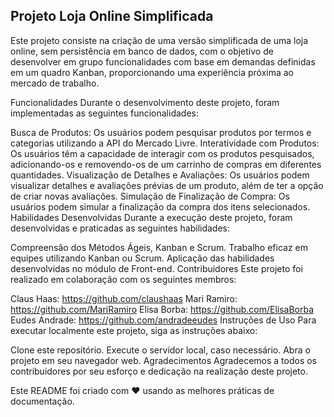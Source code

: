 ## Projeto Loja Online Simplificada

Este projeto consiste na criação de uma versão simplificada de uma loja online, sem persistência em banco de dados, com o objetivo de desenvolver em grupo funcionalidades com base em demandas definidas em um quadro Kanban, proporcionando uma experiência próxima ao mercado de trabalho.

Funcionalidades
Durante o desenvolvimento deste projeto, foram implementadas as seguintes funcionalidades:

Busca de Produtos: Os usuários podem pesquisar produtos por termos e categorias utilizando a API do Mercado Livre.
Interatividade com Produtos: Os usuários têm a capacidade de interagir com os produtos pesquisados, adicionando-os e removendo-os de um carrinho de compras em diferentes quantidades.
Visualização de Detalhes e Avaliações: Os usuários podem visualizar detalhes e avaliações prévias de um produto, além de ter a opção de criar novas avaliações.
Simulação de Finalização de Compra: Os usuários podem simular a finalização da compra dos itens selecionados.
Habilidades Desenvolvidas
Durante a execução deste projeto, foram desenvolvidas e praticadas as seguintes habilidades:

Compreensão dos Métodos Ágeis, Kanban e Scrum.
Trabalho eficaz em equipes utilizando Kanban ou Scrum.
Aplicação das habilidades desenvolvidas no módulo de Front-end.
Contribuidores
Este projeto foi realizado em colaboração com os seguintes membros:

Claus Haas: https://github.com/claushaas
Mari Ramiro: https://github.com/MariRamiro
Elisa Borba: https://github.com/ElisaBorba
Eudes Andrade: https://github.com/andradeeudes
Instruções de Uso
Para executar localmente este projeto, siga as instruções abaixo:

Clone este repositório.
Execute o servidor local, caso necessário.
Abra o projeto em seu navegador web.
Agradecimentos
Agradecemos a todos os contribuidores por seu esforço e dedicação na realização deste projeto.

Este README foi criado com ❤️ usando as melhores práticas de documentação.
